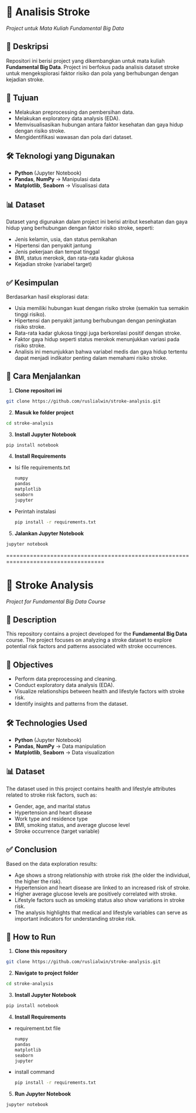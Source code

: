 # 🧠 Analisis Stroke  
_Project untuk Mata Kuliah Fundamental Big Data_

## 📖 Deskripsi
Repositori ini berisi project yang dikembangkan untuk mata kuliah **Fundamental Big Data**.  Project ini berfokus pada analisis dataset stroke untuk mengeksplorasi faktor risiko dan pola yang berhubungan dengan kejadian stroke.  

## 🎯 Tujuan
- Melakukan preprocessing dan pembersihan data.  
- Melakukan exploratory data analysis (EDA).  
- Memvisualisasikan hubungan antara faktor kesehatan dan gaya hidup dengan risiko stroke.  
- Mengidentifikasi wawasan dan pola dari dataset.  

## 🛠 Teknologi yang Digunakan
- **Python** (Jupyter Notebook)  
- **Pandas**, **NumPy** → Manipulasi data  
- **Matplotlib**, **Seaborn** → Visualisasi data  

## 📊 Dataset
Dataset yang digunakan dalam project ini berisi atribut kesehatan dan gaya hidup yang berhubungan dengan faktor risiko stroke, seperti:
- Jenis kelamin, usia, dan status pernikahan  
- Hipertensi dan penyakit jantung  
- Jenis pekerjaan dan tempat tinggal  
- BMI, status merokok, dan rata-rata kadar glukosa  
- Kejadian stroke (variabel target)  

## ✅ Kesimpulan
Berdasarkan hasil eksplorasi data:
- Usia memiliki hubungan kuat dengan risiko stroke (semakin tua semakin tinggi risiko).
- Hipertensi dan penyakit jantung berhubungan dengan peningkatan risiko stroke.
- Rata-rata kadar glukosa tinggi juga berkorelasi positif dengan stroke.
- Faktor gaya hidup seperti status merokok menunjukkan variasi pada risiko stroke.
- Analisis ini menunjukkan bahwa variabel medis dan gaya hidup tertentu dapat menjadi indikator penting dalam memahami risiko stroke.
  
## 🚀 Cara Menjalankan
1. **Clone repositori ini**
```bash
git clone https://github.com/ruslialwin/stroke-analysis.git
```
2. **Masuk ke folder project**
```bash
cd stroke-analysis
```
3. **Install Jupyter Notebook**
```bash
pip install notebook
```
4. **Install Requirements**
- Isi file requirements.txt
  ```bash
  numpy
  pandas
  matplotlib
  seaborn
  jupyter
  ```
- Perintah instalasi
  ```bash
  pip install -r requirements.txt
  ```
5. **Jalankan Jupyter Notebook**
```bash
jupyter notebook
```
===================================================================================
# 🧠 Stroke Analysis  
_Project for Fundamental Big Data Course_

## 📖 Description
This repository contains a project developed for the **Fundamental Big Data** course.  The project focuses on analyzing a stroke dataset to explore potential risk factors and patterns associated with stroke occurrences.  

## 🎯 Objectives
- Perform data preprocessing and cleaning.  
- Conduct exploratory data analysis (EDA).  
- Visualize relationships between health and lifestyle factors with stroke risk.  
- Identify insights and patterns from the dataset.  

## 🛠 Technologies Used
- **Python** (Jupyter Notebook)  
- **Pandas**, **NumPy** → Data manipulation  
- **Matplotlib**, **Seaborn** → Data visualization
  
## 📊 Dataset
The dataset used in this project contains health and lifestyle attributes related to stroke risk factors, such as:
- Gender, age, and marital status  
- Hypertension and heart disease  
- Work type and residence type  
- BMI, smoking status, and average glucose level  
- Stroke occurrence (target variable)  

## ✅ Conclusion
Based on the data exploration results:
- Age shows a strong relationship with stroke risk (the older the individual, the higher the risk).
- Hypertension and heart disease are linked to an increased risk of stroke.
- Higher average glucose levels are positively correlated with stroke.
- Lifestyle factors such as smoking status also show variations in stroke risk.
- The analysis highlights that medical and lifestyle variables can serve as important indicators for understanding stroke risk.
  
## 🚀 How to Run
1. **Clone this repository**
```bash
git clone https://github.com/ruslialwin/stroke-analysis.git
```
2. **Navigate to project folder**
```bash
cd stroke-analysis
```
3. **Install Jupyter Notebook**
```bash
pip install notebook
```
4. **Install Requirements**
- requirement.txt file
  ```bash
  numpy
  pandas
  matplotlib
  seaborn
  jupyter
  ```
- install command
  ```bash
  pip install -r requirements.txt
  ```
5. **Run Jupyter Notebook**
```bash
jupyter notebook
```
